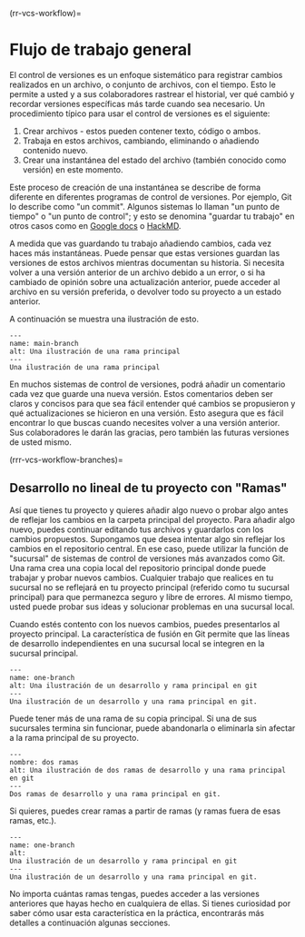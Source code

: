(rr-vcs-workflow)=
# Flujo de trabajo general

El control de versiones es un enfoque sistemático para registrar cambios realizados en un archivo, o conjunto de archivos, con el tiempo. Esto le permite a usted y a sus colaboradores rastrear el historial, ver qué cambió y recordar versiones específicas más tarde cuando sea necesario. Un procedimiento típico para usar el control de versiones es el siguiente:

1. Crear archivos - estos pueden contener texto, código o ambos.
2. Trabaja en estos archivos, cambiando, eliminando o añadiendo contenido nuevo.
3. Crear una instantánea del estado del archivo (también conocido como versión) en este momento.

Este proceso de creación de una instantánea se describe de forma diferente en diferentes programas de control de versiones. Por ejemplo, Git lo describe como "un commit". Algunos sistemas lo llaman "un punto de tiempo" o "un punto de control"; y esto se denomina "guardar tu trabajo" en otros casos como en [Google docs](https://docs.google.com/) o [HackMD](http://hackmd.io/).

A medida que vas guardando tu trabajo añadiendo cambios, cada vez haces más instantáneas. Puede pensar que estas versiones guardan las versiones de estos archivos mientras documentan su historia. Si necesita volver a una versión anterior de un archivo debido a un error, o si ha cambiado de opinión sobre una actualización anterior, puede acceder al archivo en su versión preferida, o devolver todo su proyecto a un estado anterior.

A continuación se muestra una ilustración de esto.

```{figure} ../../figures/main-branch.png
---
name: main-branch
alt: Una ilustración de una rama principal
---
Una ilustración de una rama principal
```

En muchos sistemas de control de versiones, podrá añadir un comentario cada vez que guarde una nueva versión. Estos comentarios deben ser claros y concisos para que sea fácil entender qué cambios se propusieron y qué actualizaciones se hicieron en una versión. Esto asegura que es fácil encontrar lo que buscas cuando necesites volver a una versión anterior. Sus colaboradores le darán las gracias, pero también las futuras versiones de usted mismo.

(rrr-vcs-workflow-branches)=
## Desarrollo no lineal de tu proyecto con "Ramas"

Así que tienes tu proyecto y quieres añadir algo nuevo o probar algo antes de reflejar los cambios en la carpeta principal del proyecto. Para añadir algo nuevo, puedes continuar editando tus archivos y guardarlos con los cambios propuestos. Supongamos que desea intentar algo sin reflejar los cambios en el repositorio central. En ese caso, puede utilizar la función de "sucursal" de sistemas de control de versiones más avanzados como Git. Una rama crea una copia local del repositorio principal donde puede trabajar y probar nuevos cambios. Cualquier trabajo que realices en tu sucursal no se reflejará en tu proyecto principal (referido como tu sucursal principal) para que permanezca seguro y libre de errores. Al mismo tiempo, usted puede probar sus ideas y solucionar problemas en una sucursal local.

Cuando estés contento con los nuevos cambios, puedes presentarlos al proyecto principal. La característica de fusión en Git permite que las líneas de desarrollo independientes en una sucursal local se integren en la sucursal principal.

```{figure} ../../figures/one-branch.png
---
name: one-branch
alt: Una ilustración de un desarrollo y rama principal en git
---
Una ilustración de un desarrollo y una rama principal en git.
```

Puede tener más de una rama de su copia principal. Si una de sus sucursales termina sin funcionar, puede abandonarla o eliminarla sin afectar a la rama principal de su proyecto.

```{figure} ../../figures/two-branches.png
---
nombre: dos ramas
alt: Una ilustración de dos ramas de desarrollo y una rama principal en git
---
Dos ramas de desarrollo y una rama principal en git.
```

Si quieres, puedes crear ramas a partir de ramas (y ramas fuera de esas ramas, etc.).

```{figure} ../../figures/sub-branch.png
---
name: one-branch
alt:
Una ilustración de un desarrollo y rama principal en git
---
Una ilustración de un desarrollo y una rama principal en git.
```

No importa cuántas ramas tengas, puedes acceder a las versiones anteriores que hayas hecho en cualquiera de ellas. Si tienes curiosidad por saber cómo usar esta característica en la práctica, encontrarás más detalles a continuación algunas secciones.
